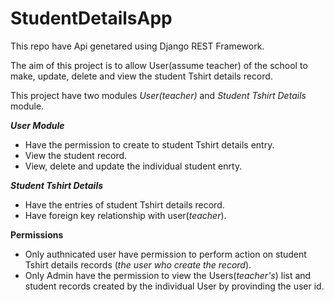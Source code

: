 # StudentDetailsApp

This repo have Api genetared using Django REST Framework.

The aim of this project is to allow User(assume teacher) of the school to make, update, delete and view the student Tshirt details record.

This project have two modules _User(teacher)_ and _Student Tshirt Details_ module.

**_User Module_**
- Have the permission to create to student Tshirt details entry.
- View the student record.
- View, delete and update the individual student enrty.

**_Student Tshirt Details_**
- Have the entries of student Tshirt details record.
- Have foreign key relationship with user(_teacher_).

**Permissions**
- Only authnicated user have permission to perform action on student Tshirt details records (_the user who create the record_).
- Only Admin have the permission to view the Users(_teacher's_) list and student records created by the individual User by provinding the user id.

